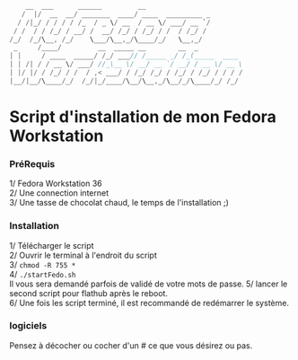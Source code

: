 ```rust
    __  ___      ______         __                        
   /  |/  __  __/ _______  ____/ ____  _________ _        
  / /|_/ / / / / /_  / _ \/ __  / __ \/ ___/ __ `/        
 / /  / / /_/ / __/ /  __/ /_/ / /_/ / /  / /_/ /         
/_/  /_/\__, /_/    \___/\__,_/\____/_/   \__,_/          
 _     /____/         __  _____ __        __  _           
| |     / ____  _____/ /_/ ___// /_____ _/ /_(_____  ____
| | /| / / __ \/ ___/ //_\__ \/ __/ __ `/ __/ / __ \/ __ \
| |/ |/ / /_/ / /  / ,< ___/ / /_/ /_/ / /_/ / /_/ / / / /
|__/|__/\____/_/  /_/|_/____/\__/\__,_/\__/_/\____/_/ /_/
```

# Script d'installation de mon Fedora Workstation

### PréRequis
1/ Fedora Workstation 36  
2/ Une connection internet     
3/ Une tasse de chocolat chaud, le temps de l'installation ;)    

### Installation
1/ Télécharger le script    
2/ Ouvrir le terminal à l'endroit du script     
3/ ```chmod -R 755 *```    
4/ ```./startFedo.sh```     
     Il vous sera demandé parfois de validé de votre mots de passe.
5/ lancer le second script pour flathub après le reboot.   
6/ Une fois les script terminé, il est recommandé de redémarrer le système.     

### logiciels

Pensez à décocher ou cocher d'un # ce que vous désirez ou pas.
